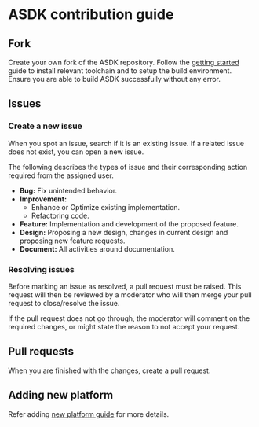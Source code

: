 # ASDK contribution guide

## Fork

Create your own fork of the ASDK repository. Follow the [getting started](./getting_started.md##setup-build-environment-and-toolchain) guide to install relevant toolchain and to setup the build environment. Ensure you are able to build ASDK successfully without any error.

## Issues

### Create a new issue

When you spot an issue, search if it is an existing issue. If a related issue does not exist, you can open a new issue.

The following describes the types of issue and their corresponding action required from the assigned user.
- **Bug:** Fix unintended behavior.
- **Improvement:**
    - Enhance or Optimize existing implementation.
    - Refactoring code.
- **Feature:** Implementation and development of the proposed feature.
- **Design:** Proposing a new design, changes in current design and proposing new feature requests.
- **Document:** All activities around documentation.

### Resolving issues

Before marking an issue as resolved, a pull request must be raised. This request will then be reviewed by a moderator who will then merge your pull request to close/resolve the issue.

If the pull request does not go through, the moderator will comment on the required changes, or might state the reason to not accept your request.

## Pull requests

When you are finished with the changes, create a pull request.

## Adding new platform

Refer adding [new platform guide](./new_platform.md) for more details.
